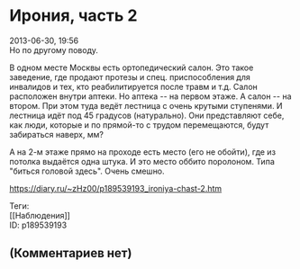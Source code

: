 Ирония, часть 2
===============

  
2013-06-30, 19:56  
 Но по другому поводу.   
   
 В одном месте Москвы есть ортопедический салон. Это такое заведение, где продают протезы и спец. приспособления для инвалидов и тех, кто реабилитируется после травм и т.д. Салон расположен внутри аптеки. Но аптека -- на первом этаже. А салон -- на втором. При этом туда ведёт лестница с очень крутыми ступенями. И лестница идёт под 45 градусов (натурально). Они представляют себе, как люди, которые и по прямой-то с трудом перемещаются, будут забираться наверх, мм?   
   
 А на 2-м этаже прямо на проходе есть место (его не обойти), где из потолка выдаётся одна штука. И это место оббито поролоном. Типа "биться головой здесь". Очень смешно.   
  
<https://diary.ru/~zHz00/p189539193_ironiya-chast-2.htm>  
  
Теги:  
[[Наблюдения]]  
ID: p189539193  


(Комментариев нет)
------------------
